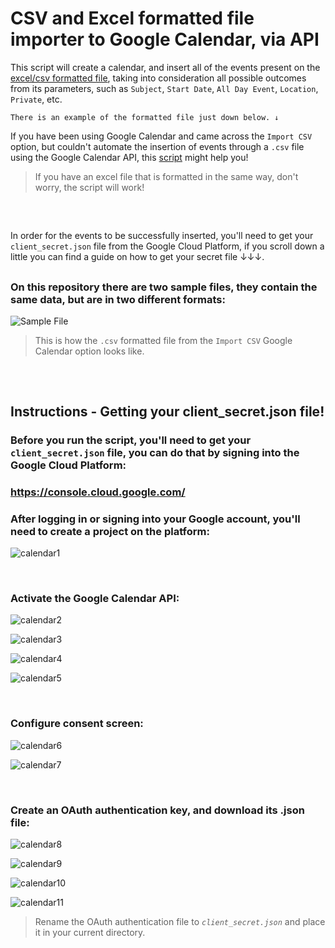 # CSV and Excel formatted file importer to Google Calendar, via API
This script will create a calendar, and insert all of the events present on the [excel/csv formatted file](https://github.com/gianluca-magnabosco/CSV-to-Google-Calendar-API/blob/main/csv_file.csv), taking into consideration all possible outcomes from its parameters, such as `Subject`, `Start Date`, `All Day Event`, `Location`, `Private`, etc. </br>

`There is an example of the formatted file just down below. ↓` </br>

If you have been using Google Calendar and came across the `Import CSV` option, but couldn't automate the insertion of events through a `.csv` file using the Google Calendar API, this [script](https://github.com/gianluca-magnabosco/CSV-to-Google-Calendar-API/blob/main/CSV-to-Google-Calendar-API.py) might help you!
> If you have an excel file that is formatted in the same way, don't worry, the script will work!

##
</br>

In order for the events to be successfully inserted, you'll need to get your `client_secret.json` file from the Google Cloud Platform, if you scroll down a little you can find a  guide on how to get your secret file ↓↓↓.

##


### On this repository there are two sample files, they contain the same data, but are in two different formats:

![Sample File](https://media.discordapp.net/attachments/555940526554218496/935920316654420018/aasdadas.png?width=819&height=559)
> This is how the `.csv` formatted file from the `Import CSV` Google Calendar option looks like.



##
</br >

## Instructions - Getting your client_secret.json file!
### Before you run the script, you'll need to get your `client_secret.json` file, you can do that by signing into the Google Cloud Platform:
### <https://console.cloud.google.com/>

### After logging in or signing into your Google account, you'll need to create a project on the platform:
![calendar1](https://media.discordapp.net/attachments/810687915045814293/935486027412406302/eproc_1.png)

</br >

### Activate the Google Calendar API:
<div>
  
  ![calendar2](https://media.discordapp.net/attachments/810687915045814293/935486027655696384/eproc_2.png)
  
  ![calendar3](https://media.discordapp.net/attachments/810687915045814293/935486027953496105/eproc_3.png)
  
  ![calendar4](https://media.discordapp.net/attachments/810687915045814293/935486029136293908/eproc_4.png)
  
  ![calendar5](https://media.discordapp.net/attachments/810687915045814293/935486028230295562/eproc_5.png)
</div>

</br >

### Configure consent screen:
<div>
  
  ![calendar6](https://media.discordapp.net/attachments/810687915045814293/935486028536500224/eproc_6.png)

  ![calendar7](https://media.discordapp.net/attachments/810687915045814293/935486028809117716/eproc_7.png)

</div>

</br >

### Create an OAuth authentication key, and download its .json file:
<div>
  
  ![calendar8](https://media.discordapp.net/attachments/810687915045814293/935486025202040902/eproc_8.png)

  ![calendar9](https://media.discordapp.net/attachments/810687915045814293/935486025470451762/eproc_9.png)

  ![calendar10](https://media.discordapp.net/attachments/810687915045814293/935486048430067772/eproc_10.png?width=984&height=559)
  
  ![calendar11](https://media.discordapp.net/attachments/810687915045814293/935486048929185842/eproc_11.png?width=973&height=559)
</div>


> Rename the OAuth authentication file to  _`client_secret.json`_ and place it in your current directory.
## 
</br >
